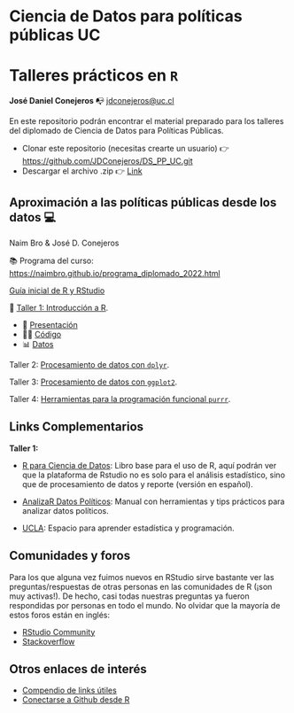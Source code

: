 # Ciencia de Datos para políticas públicas UC
# Talleres prácticos en `R`

**José Daniel Conejeros** :mailbox_with_no_mail: jdconejeros@uc.cl

En este repositorio podrán encontrar el material preparado para los talleres del diplomado de Ciencia de Datos para Políticas Públicas. 

- Clonar este repositorio (necesitas crearte un usuario) :point_right: https://github.com/JDConejeros/DS_PP_UC.git 
- Descargar el archivo .zip :point_right: [Link](https://github.com/JDConejeros/DS_PP_UC#:~:text=with%20GitHub%20Desktop-,Download%20ZIP,-Latest%20commit)

## Aproximación a las políticas públicas desde los datos :computer:

Naim Bro & José D. Conejeros

:books: Programa del curso: https://naimbro.github.io/programa_diplomado_2022.html 

[Guía inicial de R y RStudio](https://jdconejeros.shinyapps.io/Guia_inicial_R_2022/) 

:pushpin:	 [Taller 1: Introducción a R](https://github.com/JDConejeros/DS_PP_UC/tree/main/APPD/Taller_1).

- :scroll: [Presentación]()
- :memo::pencil: [Código](https://www.dropbox.com/s/qe934h7qmj9ggfn/Taller_1_code.R?dl=0)
- :bar_chart: [Datos](https://www.dropbox.com/scl/fo/1208d72kq4cy0kcl2hr38/h?dl=0&rlkey=lbu2i58fkk5jwasxt4lvev2hw)

Taller 2: [Procesamiento de datos con `dplyr`](https://github.com/JDConejeros/DS_PP_UC/tree/main/APPD/Taller_2).

Taller 3: [Procesamiento de datos con `ggplot2`](https://github.com/JDConejeros/DS_PP_UC/tree/main/APPD/Taller_3).

Taller 4: [Herramientas para la programación funcional `purrr`](https://github.com/JDConejeros/DS_PP_UC/tree/main/APPD/Taller_4).


## Links Complementarios

**Taller 1:**

- [R para Ciencia de Datos](https://es.r4ds.hadley.nz/): Libro base para el uso de R, aquí podrán ver que la plataforma de Rstudio no es solo para el análisis estadístico, sino que de procesamiento de datos y reporte (versión en español).

- [AnalizaR Datos Políticos](https://arcruz0.github.io/libroadp/index.html): Manual con herramientas y tips prácticos para analizar datos políticos.

- [UCLA](https://stats.oarc.ucla.edu/r/): Espacio para aprender estadística y programación.


## Comunidades y foros

Para los que alguna vez fuimos nuevos en RStudio sirve bastante ver las preguntas/respuestas de otras personas en las comunidades de R (¡son muy activas!). De hecho, casi todas nuestras preguntas ya fueron respondidas por personas en todo el mundo. No olvidar que la mayoría de estos foros están en inglés:

+ [RStudio Community](https://community.rstudio.com/)
+ [Stackoverflow](https://stackoverflow.com/questions/tagged/r)

## Otros enlaces de interés

+ [Compendio de links útiles](https://www.lecy.info/r-for-public-policy)
+ [Conectarse a Github desde R](https://happygitwithr.com/rstudio-git-github.html#clone-the-new-github-repository-to-your-computer-via-rstudio)
